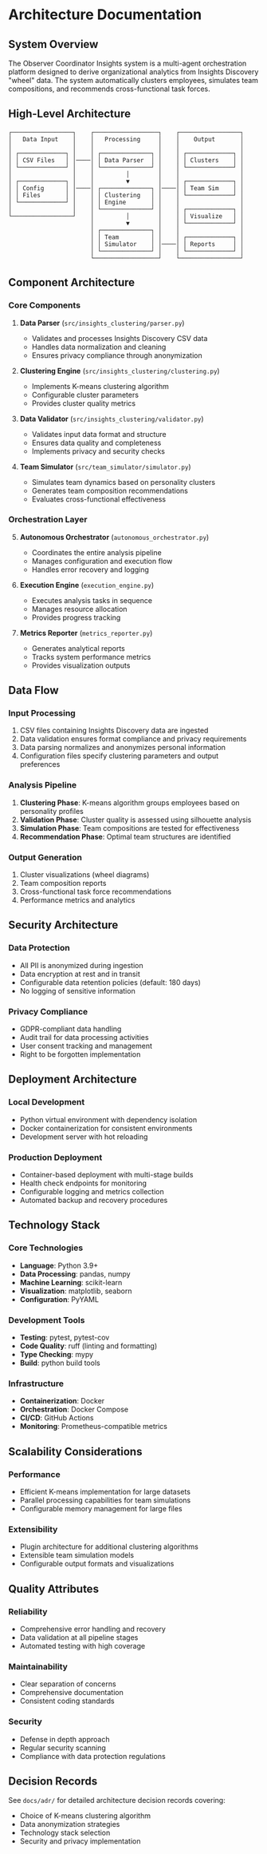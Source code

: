 # Architecture Documentation

## System Overview

The Observer Coordinator Insights system is a multi-agent orchestration platform designed to derive organizational analytics from Insights Discovery "wheel" data. The system automatically clusters employees, simulates team compositions, and recommends cross-functional task forces.

## High-Level Architecture

```
┌─────────────────┐    ┌──────────────────┐    ┌─────────────────┐
│   Data Input    │    │   Processing     │    │    Output       │
│                 │    │                  │    │                 │
│ ┌─────────────┐ │    │ ┌──────────────┐ │    │ ┌─────────────┐ │
│ │ CSV Files   │ │────│ │ Data Parser  │ │    │ │ Clusters    │ │
│ └─────────────┘ │    │ └──────────────┘ │    │ └─────────────┘ │
│                 │    │         │        │    │                 │
│ ┌─────────────┐ │    │         ▼        │    │ ┌─────────────┐ │
│ │ Config      │ │────│ ┌──────────────┐ │────│ │ Team Sim    │ │
│ │ Files       │ │    │ │ Clustering   │ │    │ └─────────────┘ │
│ └─────────────┘ │    │ │ Engine       │ │    │                 │
│                 │    │ └──────────────┘ │    │ ┌─────────────┐ │
└─────────────────┘    │         │        │    │ │ Visualize   │ │
                       │         ▼        │    │ └─────────────┘ │
                       │ ┌──────────────┐ │    │                 │
                       │ │ Team         │ │    │ ┌─────────────┐ │
                       │ │ Simulator    │ │────│ │ Reports     │ │
                       │ └──────────────┘ │    │ └─────────────┘ │
                       └──────────────────┘    └─────────────────┘
```

## Component Architecture

### Core Components

1. **Data Parser** (`src/insights_clustering/parser.py`)
   - Validates and processes Insights Discovery CSV data
   - Handles data normalization and cleaning
   - Ensures privacy compliance through anonymization

2. **Clustering Engine** (`src/insights_clustering/clustering.py`)
   - Implements K-means clustering algorithm
   - Configurable cluster parameters
   - Provides cluster quality metrics

3. **Data Validator** (`src/insights_clustering/validator.py`)
   - Validates input data format and structure
   - Ensures data quality and completeness
   - Implements privacy and security checks

4. **Team Simulator** (`src/team_simulator/simulator.py`)
   - Simulates team dynamics based on personality clusters
   - Generates team composition recommendations
   - Evaluates cross-functional effectiveness

### Orchestration Layer

5. **Autonomous Orchestrator** (`autonomous_orchestrator.py`)
   - Coordinates the entire analysis pipeline
   - Manages configuration and execution flow
   - Handles error recovery and logging

6. **Execution Engine** (`execution_engine.py`)
   - Executes analysis tasks in sequence
   - Manages resource allocation
   - Provides progress tracking

7. **Metrics Reporter** (`metrics_reporter.py`)
   - Generates analytical reports
   - Tracks system performance metrics
   - Provides visualization outputs

## Data Flow

### Input Processing
1. CSV files containing Insights Discovery data are ingested
2. Data validation ensures format compliance and privacy requirements
3. Data parsing normalizes and anonymizes personal information
4. Configuration files specify clustering parameters and output preferences

### Analysis Pipeline
1. **Clustering Phase**: K-means algorithm groups employees based on personality profiles
2. **Validation Phase**: Cluster quality is assessed using silhouette analysis
3. **Simulation Phase**: Team compositions are tested for effectiveness
4. **Recommendation Phase**: Optimal team structures are identified

### Output Generation
1. Cluster visualizations (wheel diagrams)
2. Team composition reports
3. Cross-functional task force recommendations
4. Performance metrics and analytics

## Security Architecture

### Data Protection
- All PII is anonymized during ingestion
- Data encryption at rest and in transit
- Configurable data retention policies (default: 180 days)
- No logging of sensitive information

### Privacy Compliance
- GDPR-compliant data handling
- Audit trail for data processing activities
- User consent tracking and management
- Right to be forgotten implementation

## Deployment Architecture

### Local Development
- Python virtual environment with dependency isolation
- Docker containerization for consistent environments
- Development server with hot reloading

### Production Deployment
- Container-based deployment with multi-stage builds
- Health check endpoints for monitoring
- Configurable logging and metrics collection
- Automated backup and recovery procedures

## Technology Stack

### Core Technologies
- **Language**: Python 3.9+
- **Data Processing**: pandas, numpy
- **Machine Learning**: scikit-learn
- **Visualization**: matplotlib, seaborn
- **Configuration**: PyYAML

### Development Tools
- **Testing**: pytest, pytest-cov
- **Code Quality**: ruff (linting and formatting)
- **Type Checking**: mypy
- **Build**: python build tools

### Infrastructure
- **Containerization**: Docker
- **Orchestration**: Docker Compose
- **CI/CD**: GitHub Actions
- **Monitoring**: Prometheus-compatible metrics

## Scalability Considerations

### Performance
- Efficient K-means implementation for large datasets
- Parallel processing capabilities for team simulations
- Configurable memory management for large files

### Extensibility
- Plugin architecture for additional clustering algorithms
- Extensible team simulation models
- Configurable output formats and visualizations

## Quality Attributes

### Reliability
- Comprehensive error handling and recovery
- Data validation at all pipeline stages
- Automated testing with high coverage

### Maintainability
- Clear separation of concerns
- Comprehensive documentation
- Consistent coding standards

### Security
- Defense in depth approach
- Regular security scanning
- Compliance with data protection regulations

## Decision Records

See `docs/adr/` for detailed architecture decision records covering:
- Choice of K-means clustering algorithm
- Data anonymization strategies
- Technology stack selection
- Security and privacy implementation